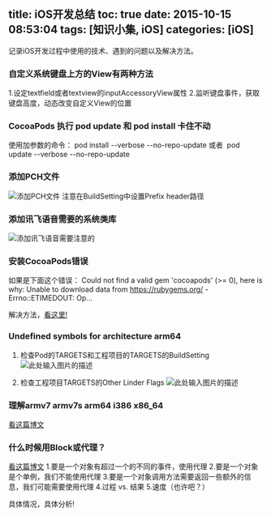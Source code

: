 ﻿title: iOS开发总结
toc: true
date: 2015-10-15 08:53:04
tags: [知识小集, iOS]
categories: [iOS]
---

记录iOS开发过程中使用的技术、遇到的问题以及解决方法。

<!-- more -->

### 自定义系统键盘上方的View有两种方法
1.设定textfield或者textview的inputAccessoryView属性
2.监听键盘事件，获取键盘高度，动态改变自定义View的位置


### CocoaPods 执行 pod update 和 pod install 卡住不动
使用加参数的命令：
pod install --verbose --no-repo-update
或者 
pod update --verbose --no-repo-update



### 添加PCH文件
![添加PCH文件][1]
注意在BuildSetting中设置Prefix header路径




### 添加讯飞语音需要的系统类库
![添加讯飞语音需要注意的][2]

### 安装CocoaPods错误
如果是下面这个错误：
Could not find a valid gem 'cocoapods' (>= 0), here is why: Unable to download data from https://rubygems.org/ - Errno::ETIMEDOUT: Op...

解决方法，[看这里!](http://stackoverflow.com/questions/15305350/gem-install-fails-with-openssl-failure)



### Undefined symbols for architecture arm64
1. 检查Pod的TARGETS和工程项目的TARGETS的BuildSetting
![此处输入图片的描述][3]

2. 检查工程项目TARGETS的Other Linder Flags 
![此处输入图片的描述][4]



### 理解armv7 armv7s arm64 i386 x86_64

[看这篇博文](http://blog.csdn.net/lizhongfu2013/article/details/42387311)



### 什么时候用Block或代理？
[看这篇博文](http://blog.cocoabit.com/2014-01-19-block-delegate/)
1.要是一个对象有超过一个的不同的事件，使用代理
2.要是一个对象是个单例，我们不能使用代理
3.要是一个对象调用方法需要返回一些额外的信息，我们可能需要使用代理
4.过程 vs. 结果
5.速度（也许吧？）

具体情况，具体分析!



### 
    
    
  [1]: http://7xlt6k.com1.z0.glb.clouddn.com/%E5%B1%8F%E5%B9%95%E5%BF%AB%E7%85%A7%202015-10-12%20%E4%B8%8A%E5%8D%889.35.57.png
  [2]: http://7xlt6k.com1.z0.glb.clouddn.com/%E5%B1%8F%E5%B9%95%E5%BF%AB%E7%85%A7%202015-10-14%20%E4%B8%8A%E5%8D%8810.38.35.png
  [3]: http://7xlt6k.com1.z0.glb.clouddn.com/%E5%B1%8F%E5%B9%95%E5%BF%AB%E7%85%A7%202015-10-15%20%E4%B8%8A%E5%8D%889.06.43.png
  [4]: http://7xlt6k.com1.z0.glb.clouddn.com/%E5%B1%8F%E5%B9%95%E5%BF%AB%E7%85%A7%202015-10-15%20%E4%B8%8A%E5%8D%889.10.01.png